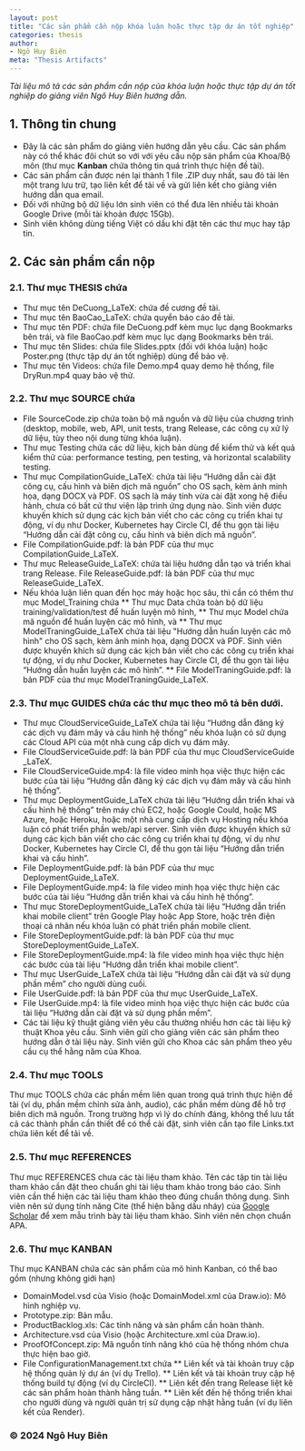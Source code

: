 ```yaml
---
layout: post
title: "Các sản phẩm cần nộp khóa luận hoặc thực tập dự án tốt nghiệp"
categories: thesis
author:
- Ngô Huy Biên
meta: "Thesis Artifacts"
---
```

_Tài liệu mô tả các sản phẩm cần nộp của khóa luận hoặc thực tập dự án tốt nghiệp do giảng viên Ngô Huy Biên hướng dẫn._

## 1. Thông tin chung
* Đây là các sản phẩm do giảng viên hướng dẫn yêu cầu. Các sản phẩm này có thể khác đôi chút so với với yêu cầu nộp sản phẩm của Khoa/Bộ môn (thư mục **Kanban** chứa thông tin quá trình thực hiện đề tài).
* Các sản phẩm cần được nén lại thành 1 file .ZIP duy nhất, sau đó tải lên một trang lưu trữ, tạo liên kết để tải về và gửi liên kết cho giảng viên hướng dẫn qua email.
* Đối với những bộ dữ liệu lớn sinh viên có thể đưa lên nhiều tài khoản Google Drive (mỗi tài khoản được 15Gb).
* Sinh viên không dùng tiếng Việt có dấu khi đặt tên các thư mục hay tập tin.

## 2. Các sản phẩm cần nộp

### 2.1. Thư mục THESIS chứa
* Thư mục tên DeCuong_LaTeX: chứa đề cương đề tài.
* Thư mục tên BaoCao_LaTeX: chứa quyển báo cáo đề tài.
* Thư mục tên PDF: chứa file DeCuong.pdf kèm mục lục dạng Bookmarks bên trái, và file BaoCao.pdf kèm mục lục dạng Bookmarks bên trái.
* Thư mục tên Slides: chứa file Slides.pptx (đối với khóa luận) hoặc Poster.png (thực tập dự án tốt nghiệp) dùng để bảo vệ.
* Thư mục tên Videos: chứa file Demo.mp4 quay demo hệ thống, file DryRun.mp4 quay bảo vệ thử.

### 2.2. Thư mục SOURCE chứa
* File SourceCode.zip chứa toàn bộ mã nguồn và dữ liệu của chương trình (desktop, mobile, web, API, unit tests, trang Release, các công cụ xử lý dữ liệu, tùy theo nội dung từng khóa luận).
* Thư mục Testing chứa các dữ liệu, kịch bản dùng để kiểm thử và kết quả kiểm thử của: performance testing, pen testing, và horizontal scalability testing.
* Thư mục CompilationGuide_LaTeX: chứa tài liệu “Hướng dẫn cài đặt công cụ, cấu hình và biên dịch mã nguồn” cho OS sạch, kèm ảnh minh họa, dạng DOCX và PDF. OS sạch là máy tính vừa cài đặt xong hệ điều hành, chưa có bất cứ thư viện lập trình ứng dụng nào. Sinh viên được khuyến khích sử dụng các kịch bản viết cho các công cụ triển khai tự động, ví dụ như Docker, Kubernetes hay Circle CI, để thu gọn tài liệu “Hướng dẫn cài đặt công cụ, cấu hình và biên dịch mã nguồn”.
* File CompilationGuide.pdf: là bản PDF của thư mục CompilationGuide_LaTeX.
* Thư mục ReleaseGuide_LaTeX: chứa tài liệu hướng dẫn tạo và triển khai trang Release.
File ReleaseGuide.pdf: là bản PDF của thư mục ReleaseGuide_LaTeX.
* Nếu khóa luận liên quan đến học máy hoặc học sâu, thì cần có thêm thư mục Model_Training chứa 
** Thư mục Data chứa toàn bộ dữ liệu training/validation/test để huấn luyện mô hình, 
** Thư mục Model chứa mã nguồn để huấn luyện các mô hình, và
** Thư mục ModelTraningGuide_LaTeX chứa tài liệu "Hướng dẫn huấn luyện các mô hình" cho OS sạch, kèm ảnh minh họa, dạng DOCX và PDF. Sinh viên được khuyến khích sử dụng các kịch bản viết cho các công cụ triển khai tự động, ví dụ như Docker, Kubernetes hay Circle CI, để thu gọn tài liệu “Hướng dẫn huấn luyện các mô hình”.
** File ModelTraningGuide.pdf: là bản PDF của thư mục ModelTraningGuide_LaTeX.

### 2.3. Thư mục GUIDES chứa các thư mục theo mô tả bên dưới.
* Thư mục CloudServiceGuide_LaTeX chứa tài liệu “Hướng dẫn đăng ký các dịch vụ đám mây và cấu hình hệ thống” nếu khóa luận có sử dụng các Cloud API của một nhà cung cấp dịch vụ đám mây.
* File CloudServiceGuide.pdf: là bản PDF của thư mục CloudServiceGuide _LaTeX.
* File CloudServiceGuide.mp4: là file video minh họa việc thực hiện các bước của tài liệu “Hướng dẫn đăng ký các dịch vụ đám mây và cấu hình hệ thống”.
* Thư mục DeploymentGuide_LaTeX chứa tài liệu “Hướng dẫn triển khai và cấu hình hệ thống” trên máy chủ EC2, hoặc Google Could, hoặc MS Azure, hoặc Heroku, hoặc một nhà cung cấp dịch vụ Hosting nếu khóa luận có phát triển phần web/api server. Sinh viên được khuyến khích sử dụng các kịch bản viết cho các công cụ triển khai tự động, ví dụ như Docker, Kubernetes hay Circle CI, để thu gọn tài liệu “Hướng dẫn triển khai và cấu hình”.
* File DeploymentGuide.pdf: là bản PDF của thư mục DeploymentGuide_LaTeX.
* File DeploymentGuide.mp4: là file video minh họa việc thực hiện các bước của tài liệu “Hướng dẫn triển khai và cấu hình hệ thống”.
* Thư mục StoreDeploymentGuide_LaTeX chứa tài liệu “Hướng dẫn triển khai mobile client” trên Google Play hoặc App Store, hoặc trên điện thoại cá nhân nếu khóa luận có phát triển phần mobile client.
* File StoreDeploymentGuide.pdf: là bản PDF của thư mục StoreDeploymentGuide_LaTeX.
* File StoreDeploymentGuide.mp4: là file video minh họa việc thực hiện các bước của tài liệu “Hướng dẫn triển khai mobile client”.
* Thư mục UserGuide_LaTeX chứa tài liệu “Hướng dẫn cài đặt và sử dụng phần mềm” cho người dùng cuối.
* File UserGuide.pdf: là bản PDF của thư mục UserGuide_LaTeX.
* File UserGuide.mp4: là file video minh họa việc thực hiện các bước của tài liệu “Hướng dẫn cài đặt và sử dụng phần mềm”.
* Các tài liệu kỹ thuật giảng viên yêu cầu thường nhiều hơn các tài liệu kỹ thuật Khoa yêu cầu. Sinh viên gửi cho giảng viên các sản phẩm theo hướng dẫn ở tài liệu này. Sinh viên gửi cho Khoa các sản phẩm theo yêu cầu cụ thể hằng năm của Khoa.

### 2.4. Thư mục TOOLS
Thư mục TOOLS chứa các phần mềm liên quan trong quá trình thực hiện đề tài (ví dụ, phần mềm chỉnh sửa ảnh, audio), các phần mềm dùng để hỗ trợ biên dịch mã nguồn. Trong trường hợp vì lý do chính đáng, không thể lưu tất cả các thành phần cần thiết để có thể cài đặt, sinh viên cần tạo file Links.txt chứa liên kết để tải về.

### 2.5. Thư mục REFERENCES
Thư mục REFERENCES chưa các tài liệu tham khảo. Tên các tập tin tài liệu tham khảo cần đặt theo chuẩn ghi tài liệu tham khảo trong báo cáo. Sinh viên cần thể hiện các tài liệu tham khảo theo đúng chuẩn thông dụng. Sinh viên nên sử dụng tính năng Cite (thể hiện bằng dấu nháy) của [Google Scholar](https://scholar.google.com.vn/scholar?hl=en&as_sdt=0%2C5&q=Efficient+backprop) để xem mẫu trình bày tài liệu tham khảo. Sinh viên nên chọn chuẩn APA.

### 2.6. Thư mục KANBAN
Thư mục KANBAN chứa các sản phẩm của mô hình Kanban, có thể bao gồm (nhưng không giới hạn)
* DomainModel.vsd của Visio (hoặc DomainModel.xml của Draw.io): Mô hình nghiệp vụ.
* Prototype.zip: Bản mẫu.
* ProductBacklog.xls: Các tính năng và sản phẩm cần hoàn thành.
* Architecture.vsd của Visio (hoặc Architecture.xml của Draw.io).
* ProofOfConcept.zip: Mã nguồn tính năng khó của hệ thống nhóm chưa thực hiện bao giờ.
* File ConfigurationManagement.txt chứa
** Liên kết và tài khoản truy cập hệ thống quản lý dự án (ví dụ Trello).
** Liên kết và tài khoản truy cập hệ thống build tự động (ví dụ CircleCI).
** Liên kết đến trang Release liệt kê các sản phẩm hoàn thành hằng tuần.
** Liên kết đến hệ thống triển khai cho người dùng và người quản trị sử dụng cập nhật hằng tuần (ví dụ liên kết của Render).

### &copy; 2024 Ngô Huy Biên
